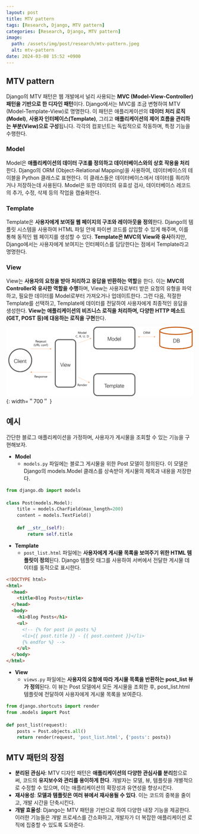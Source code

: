 ```yaml
---
layout: post
title: MTV pattern
tags: [Research, Django, MTV pattern]
categories: [Research, Django, MTV pattern]
image:
  path: /assets/img/post/research/mtv-pattern.jpeg
  alt: mtv-pattern
date: 2024-03-08 15:52 +0900
---
```


## MTV pattern

Django의 MTV 패턴은 웹 개발에서 널리 사용되는 **MVC (Model-View-Controller) 패턴을 기반으로 한 디자인 패턴**이다. Django에서는 MVC를 조금 변형하여 MTV (Model-Template-View)로 명명한다. 이 패턴은 애플리케이션의 **데이터 처리 로직(Model)**, **사용자 인터페이스(Template)**, 그리고 **애플리케이션의 제어 흐름을 관리하는 부분(View)으로 구성**됩니다. 각각의 컴포넌트는 독립적으로 작동하며, 특정 기능을 수행한다.

### Model

Model은 **애플리케이션의 데이터 구조를 정의하고 데이터베이스와의 상호 작용을 처리**한다. Django의 ORM (Object-Relational Mapping)을 사용하여, 데이터베이스의 테이블을 Python 클래스로 표현한다. 이 클래스들은 데이터베이스에서 데이터를 쿼리하거나 저장하는데 사용된다. Model은 또한 데이터의 유효성 검사, 데이터베이스 레코드의 추가, 수정, 삭제 등의 작업을 캡슐화한다.

### Template

Template은 **사용자에게 보여질 웹 페이지의 구조와 레이아웃을 정의**한다. Django의 템플릿 시스템을 사용하여 HTML 파일 안에 파이썬 코드를 삽입할 수 있게 해주며, 이를 통해 동적인 웹 페이지를 생성할 수 있다. **Template은 MVC의 View와 유사**하지만, Django에서는 사용자에게 보여지는 인터페이스를 담당한다는 점에서 Template라고 명명한다.

### View

View는 **사용자의 요청을 받아 처리하고 응답을 반환하는 역할**을 한다. 이는 **MVC의 Controller와 유사한 역할을 수행**하며, View는 사용자로부터 받은 요청의 유형을 파악하고, 필요한 데이터를 Model로부터 가져오거나 업데이트한다. 그런 다음, 적절한 Template를 선택하고, Template에 데이터를 전달하여 사용자에게 최종적인 응답을 생성한다. **View는 애플리케이션의 비즈니스 로직을 처리하며, 다양한 HTTP 메소드(GET, POST 등)에 대응하는 로직을 구현**한다.

![mtv-flow](/assets/img/post/research/mtv-flow.png){: width=＂700＂ }

## 예시

간단한 블로그 애플리케이션을 가정하며, 사용자가 게시물을 조회할 수 있는 기능을 구현해보자.

- **Model**
  - `models.py` 파일에는 블로그 게시물을 위한 Post 모델이 정의된다. 이 모델은 Django의 models.Model 클래스를 상속받아 게시물의 제목과 내용을 저장한다.

```py
from django.db import models

class Post(models.Model):
    title = models.CharField(max_length=200)
    content = models.TextField()

    def __str__(self):
        return self.title
```

- **Template**
  - `post_list.html` 파일에는 **사용자에게 게시물 목록을 보여주기 위한 HTML 템플릿이 정의**된다. Django 템플릿 태그를 사용하여 서버에서 전달한 게시물 데이터를 동적으로 표시한다.

```html
<!DOCTYPE html>
<html>
  <head>
    <title>Blog Posts</title>
  </head>
  <body>
    <h1>Blog Posts</h1>
    <ul>
      <!-- {% for post in posts %}
      <li>{{ post.title }} - {{ post.content }}</li>
      {% endfor %} -->
    </ul>
  </body>
</html>
```

- **View**
  - `views.py` 파일에는 **사용자의 요청에 따라 게시물 목록을 반환하는 post_list 뷰가 정의**된다. 이 뷰는 Post 모델에서 모든 게시물을 조회한 후, post_list.html 템플릿에 전달하여 사용자에게 게시물 목록을 보여준다.

```py
from django.shortcuts import render
from .models import Post

def post_list(request):
    posts = Post.objects.all()
    return render(request, 'post_list.html', {'posts': posts})
```

## MTV 패턴의 장점

- **분리된 관심사**: MTV 디자인 패턴은 **애플리케이션의 다양한 관심사를 분리**함으로써, 코드의 **유지보수와 관리를 용이하게 한다**. 개발자는 모델, 뷰, 템플릿을 개별적으로 수정할 수 있으며, 이는 애플리케이션의 확장성과 유연성을 향상시킨다.
- **재사용성**: **모델과 템플릿은 여러 뷰에서 재사용될 수 있다**. 이는 코드의 중복을 줄이고, 개발 시간을 단축시킨다.
- **개발 효율성**: Django는 MTV 패턴을 기반으로 하여 다양한 내장 기능을 제공한다. 이러한 기능들은 개발 프로세스를 간소화하고, 개발자가 더 복잡한 애플리케이션 로직에 집중할 수 있도록 도와준다.

